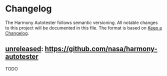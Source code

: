 # Changelog

The Harmony Autotester follows semantic versioning. All notable changes to this
project will be documented in this file. The format is based on [Keep a
Changelog](http://keepachangelog.com/en/1.0.0/).

## [unreleased]: https://github.com/nasa/harmony-autotester

TODO

[unreleased]: https://github.com/nasa/harmony-autotester/
